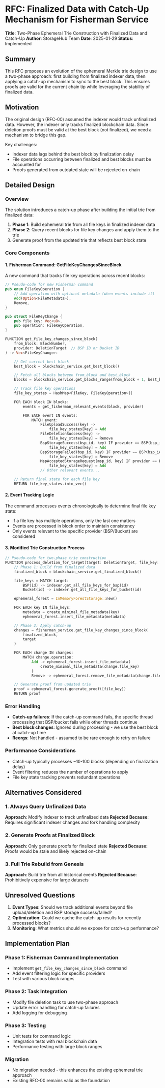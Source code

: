 # RFC: Finalized Data with Catch-Up Mechanism for Fisherman Service

**Title**: Two-Phase Ephemeral Trie Construction with Finalized Data and Catch-Up
**Author**: StorageHub Team
**Date**: 2025-01-29
**Status**: Implemented

## Summary

This RFC proposes an evolution of the ephemeral Merkle trie design to use a two-phase approach: first building from finalized indexer data, then applying a catch-up mechanism to sync to the best block. This ensures proofs are valid for the current chain tip while leveraging the stability of finalized data.

## Motivation

The original design (RFC-00) assumed the indexer would track unfinalized data. However, the indexer only tracks finalized blockchain data. Since deletion proofs must be valid at the best block (not finalized), we need a mechanism to bridge this gap.

Key challenges:

- Indexer data lags behind the best block by finalization delay
- File operations occurring between finalized and best blocks must be accounted for
- Proofs generated from outdated state will be rejected on-chain

## Detailed Design

### Overview

The solution introduces a catch-up phase after building the initial trie from finalized data:

1. **Phase 1**: Build ephemeral trie from all file keys in finalized indexer data
2. **Phase 2**: Query recent blocks for file key changes and apply them to the trie
3. Generate proof from the updated trie that reflects best block state

### Core Components

#### 1. Fisherman Command: GetFileKeyChangesSinceBlock

A new command that tracks file key operations across recent blocks:

```rust
// Pseudo-code for new Fisherman command
pub enum FileKeyOperation {
    // Add operation with optional metadata (when events include it)
    Add(Option<FileMetadata>),
    Remove,
}

pub struct FileKeyChange {
    pub file_key: Vec<u8>,
    pub operation: FileKeyOperation,
}

FUNCTION get_file_key_changes_since_block(
    from_block: BlockNumber,
    provider: DeletionTarget  // BSP ID or Bucket ID
) -> Vec<FileKeyChange>:

    // Get current best block
    best_block = blockchain_service.get_best_block()

    // Fetch all blocks between from_block and best_block
    blocks = blockchain_service.get_blocks_range(from_block + 1, best_block)

    // Track file key operations
    file_key_states = HashMap<FileKey, FileKeyOperation>()

    FOR EACH block IN blocks:
        events = get_fisherman_relevant_events(block, provider)

        FOR EACH event IN events:
            MATCH event:
                FileUploadSuccess(key) ->
                    file_key_states[key] = Add
                FileDeletionSuccess(key) ->
                    file_key_states[key] = Remove
                BspStorageSuccess(bsp_id, key) IF provider == BSP(bsp_id) ->
                    file_key_states[key] = Add
                BspStorageFailed(bsp_id, key) IF provider == BSP(bsp_id) ->
                    file_key_states[key] = Remove
                MspAcceptedStorageRequest(msp_id, key) IF provider == Bucket(bucket_id) ->
                    file_key_states[key] = Add
                // Other relevant events...

    // Return final state for each file key
    RETURN file_key_states.into_vec()
```

#### 2. Event Tracking Logic

The command processes events chronologically to determine final file key state:

- If a file key has multiple operations, only the last one matters
- Events are processed in block order to maintain consistency
- Only events relevant to the specific provider (BSP/Bucket) are considered

#### 3. Modified Trie Construction Process

```rust
// Pseudo-code for two-phase trie construction
FUNCTION process_deletion_for_target(target: DeletionTarget, file_key: FileKey):
    // Phase 1: Build from finalized data
    finalized_block = blockchain_service.get_finalized_block()

    file_keys = MATCH target:
        BSP(id) -> indexer.get_all_file_keys_for_bsp(id)
        Bucket(id) -> indexer.get_all_file_keys_for_bucket(id)

    ephemeral_forest = InMemoryForestStorage::new()

    FOR EACH key IN file_keys:
        metadata = create_minimal_file_metadata(key)
        ephemeral_forest.insert_file_metadata(metadata)

    // Phase 2: Apply catch-up
    changes = fisherman_service.get_file_key_changes_since_block(
        finalized_block,
        target
    )

    FOR EACH change IN changes:
        MATCH change.operation:
            Add -> ephemeral_forest.insert_file_metadata(
                create_minimal_file_metadata(change.file_key)
            )
            Remove -> ephemeral_forest.remove_file_metadata(change.file_key)

    // Generate proof from updated trie
    proof = ephemeral_forest.generate_proof([file_key])
    RETURN proof
```

### Error Handling

- **Catch-up failures**: If the catch-up command fails, the specific thread processing that BSP/bucket fails while other threads continue
- **Best block changes**: Ignored during processing - we use the best block at catch-up time
- **Reorgs**: Not handled - assumed to be rare enough to retry on failure

### Performance Considerations

- Catch-up typically processes ~10-100 blocks (depending on finalization delay)
- Event filtering reduces the number of operations to apply
- File key state tracking prevents redundant operations

## Alternatives Considered

### 1. Always Query Unfinalized Data

**Approach**: Modify indexer to track unfinalized data
**Rejected Because**: Requires significant indexer changes and fork handling complexity

### 2. Generate Proofs at Finalized Block

**Approach**: Only generate proofs for finalized state
**Rejected Because**: Proofs would be stale and likely rejected on-chain

### 3. Full Trie Rebuild from Genesis

**Approach**: Build trie from all historical events
**Rejected Because**: Prohibitively expensive for large datasets

## Unresolved Questions

1. **Event Types**: Should we track additional events beyond file upload/deletion and BSP storage success/failed?
2. **Optimization**: Could we cache the catch-up results for recently processed blocks?
3. **Monitoring**: What metrics should we expose for catch-up performance?

## Implementation Plan

### Phase 1: Fisherman Command Implementation

- Implement `get_file_key_changes_since_block` command
- Add event filtering logic for specific providers
- Test with various block ranges

### Phase 2: Task Integration

- Modify file deletion task to use two-phase approach
- Update error handling for catch-up failures
- Add logging for debugging

### Phase 3: Testing

- Unit tests for command logic
- Integration tests with real blockchain data
- Performance testing with large block ranges

### Migration

- No migration needed - this enhances the existing ephemeral trie approach
- Existing RFC-00 remains valid as the foundation
